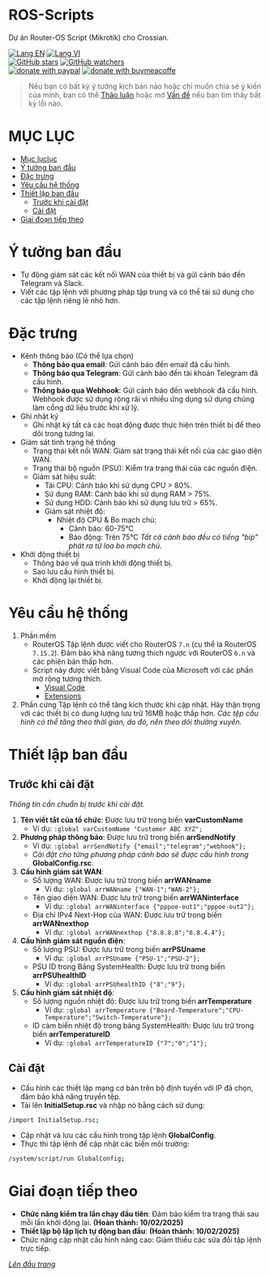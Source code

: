 # ROS-Scripts
Dự án Router-OS Script (Mikrotik) cho Crossian.

[![Lang EN](https://img.shields.io/badge/lang-en-yellow)](https://github.com/quachdoduy/ROS-Scripts/blob/main/Crossian/README.md)
[![Lang VI](https://img.shields.io/badge/lang-vi-green)](https://github.com/quachdoduy/ROS-Scripts/blob/main/Crossian/README.vi.md)<br/>
[![GitHub stars](https://img.shields.io/github/stars/quachdoduy/ROS-Scripts?logo=GitHub&style=flat&color=red)](https://github.com/quachdoduy/ROS-Scripts/stargazers)
[![GitHub watchers](https://img.shields.io/github/watchers/quachdoduy/ROS-Scripts?logo=GitHub&style=flat&color=blue)](https://github.com/quachdoduy/ROS-Scripts/watchers)<br/>
[![donate with paypal](https://img.shields.io/badge/Like_it%3F-Donate!-green?logo=githubsponsors&logoColor=orange&style=flat)](https://paypal.me/quachdoduy)
[![donate with buymeacoffe](https://img.shields.io/badge/Like_it%3F-Donate!-blue?logo=githubsponsors&logoColor=orange&style=flat)](https://buymeacoffee.com/quachdoduy)

>Nếu bạn có bất kỳ ý tưởng kịch bản nào hoặc chỉ muốn chia sẻ ý kiến ​​của mình, bạn có thể [Thảo luận](https://github.com/quachdoduy/ROS-Scripts/discussions/) hoặc mở [Vấn đề](https://github.com/quachdoduy/ROS-Scripts/issues) nếu bạn tìm thấy bất kỳ lỗi nào.

# MỤC LỤC
- [Mục lụclục](#mục-lục)
- [Ý tưởng ban đầu](#ý-tưởng-ban-đầu)
- [Đặc trưng](#đặc-trưng)
- [Yêu cầu hệ thống](#yêu-cầu-hệ-thống)
- [Thiết lập ban đầu](#thiết-lập-ban-đầu)
    - [Trước khi cài đặt](#trước-khi-cài-đặt)
    - [Cài đặt](#cài-đặt)
- [Giai đoạn tiếp theo](#giai-đoạn-tiếp-theo)

# Ý tưởng ban đầu
- Tự động giám sát các kết nối WAN của thiết bị và gửi cảnh báo đến Telegram và Slack.
- Viết các tập lệnh với phương pháp tập trung và có thể tái sử dụng cho các tập lệnh riêng lẻ nhỏ hơn.

# Đặc trưng
- Kênh thông báo (Có thể lựa chọn)
    - **Thông báo qua email**: Gửi cảnh báo đến email đã cấu hình.
    - **Thông báo qua Telegram**: Gửi cảnh báo đến tài khoản Telegram đã cấu hình.
    - **Thông báo qua Webhook**: Gửi cảnh báo đến webhook đã cấu hình. Webhook được sử dụng rộng rãi vì nhiều ứng dụng sử dụng chúng làm cổng dữ liệu trước khi xử lý.
- Ghi nhật ký
    - Ghi nhật ký tất cả các hoạt động được thực hiện trên thiết bị để theo dõi trong tương lai.
- Giám sát tình trạng hệ thống
    - Trạng thái kết nối WAN: Giám sát trạng thái kết nối của các giao diện WAN.
    - Trạng thái bộ nguồn (PSU): Kiểm tra trạng thái của các nguồn điện.
    - Giám sát hiệu suất:
        - Tải CPU: Cảnh báo khi sử dụng CPU > 80%.
        - Sử dụng RAM: Cảnh báo khi sử dụng RAM > 75%.
        - Sử dụng HDD: Cảnh báo khi sử dụng lưu trữ > 65%.
        - Giám sát nhiệt độ:
            - Nhiệt độ CPU & Bo mạch chủ:
                - Cảnh báo: 60-75°C
                - Báo động: Trên 75°C
    *Tất cả cảnh báo đều có tiếng "bíp" phát ra từ loa bo mạch chủ.*
- Khởi động thiết bị
    - Thông báo về quá trình khởi động thiết bị.
    - Sao lưu cấu hình thiết bị.
    - Khởi động lại thiết bị.

# Yêu cầu hệ thống
1. Phần mềm
    - RouterOS
    Tập lệnh được viết cho RouterOS `7.n` (cụ thể là RouterOS `7.15.2`). Đảm bảo khả năng tương thích ngược với RouterOS `6.n` và các phiên bản thấp hơn.
    - Script này được viết bằng Visual Code của Microsoft với các phần mở rộng tương thích.
        - [Visual Code](https://code.visualstudio.com/download)
        - [Extensions](https://github.com/devMikeUA/vscode_mikrotik_routeros_script)
2. Phần cứng
Tập lệnh có thể tăng kích thước khi cập nhật. Hãy thận trọng với các thiết bị có dung lượng lưu trữ 16MB hoặc thấp hơn.
*Các tệp cấu hình có thể tăng theo thời gian, do đó, nên theo dõi thường xuyên.*

# Thiết lập ban đầu
## Trước khi cài đặt
*Thông tin cần chuẩn bị trước khi cài đặt.*
1. **Tên viết tắt của tổ chức**: Được lưu trữ trong biến **varCustomName**
    - Ví dụ: `:global varCustomName "Customer ABC XYZ";`
2. **Phương pháp thông báo**: Được lưu trữ trong biến **arrSendNotify**
    - Ví dụ: `:global arrSendNotify {"email";"telegram";"webhook"};`
    - *Cài đặt cho từng phương pháp cảnh báo sẽ được cấu hình trong* **GlobalConfig.rsc**.
3. **Cấu hình giám sát WAN**:
    - Số lượng WAN: Được lưu trữ trong biến **arrWANname**
        - Ví dụ: `:global arrWANname {"WAN-1";"WAN-2"};`
    - Tên giao diện WAN: Được lưu trữ trong biến **arrWANinterface**
        - Ví dụ: `:global arrWANinterface {"pppoe-out1";"pppoe-out2"};`
    - Địa chỉ IPv4 Next-Hop của WAN: Được lưu trữ trong biến **arrWANnexthop**
        - Ví dụ: `:global arrWANnexthop {"8.8.8.8";"8.8.4.4"};`
4. **Cấu hình giám sát nguồn điện**:
    - Số lượng PSU: Được lưu trữ trong biến **arrPSUname**
        - Ví dụ: `:global arrPSUname {"PSU-1";"PSU-2"};`
    - PSU ID trong Bảng SystemHealth: Được lưu trữ trong biến **arrPSUhealthID**
        - Ví dụ: `:global arrPSUhealthID {"8";"9"};`
5. **Cấu hình giám sát nhiệt độ**:
    - Số lượng nguồn nhiệt độ: Được lưu trữ trong biến **arrTemperature**
        - Ví dụ: `:global arrTemperature {"Board-Temperature";"CPU-Temperature";"Switch-Temperature"};`
    - ID cảm biến nhiệt độ trong bảng SystemHealth: Được lưu trữ trong biến **arrTemperatureID**
        - Ví dụ: `:global arrTemperatureID {"7";"0";"1"};`
## Cài đặt
- Cấu hình các thiết lập mạng cơ bản trên bộ định tuyến với IP đã chọn, đảm bảo khả năng truyền tệp.
- Tải lên **InitialSetup.rsc** và nhập nó bằng cách sử dụng:
```bash
/import InitialSetup.rsc;
```
- Cập nhật và lưu các cấu hình trong tập lệnh **GlobalConfig**.
- Thực thi tập lệnh để cập nhật các biến môi trường: 
```bash
/system/script/run GlobalConfig;
```

# Giai đoạn tiếp theo
- **Chức năng kiểm tra lần chạy đầu tiên**: Đảm bảo kiểm tra trạng thái sau mỗi lần khởi động lại. **(Hoàn thành: 10/02/2025)**
- **Thiết lập bộ lập lịch tự động ban đầu**: **(Hoàn thành: 10/02/2025)**
- Chức năng cập nhật cấu hình nâng cao: Giảm thiểu các sửa đổi tập lệnh trực tiếp.

*[Lên đầu trang](#ros-scripts)*